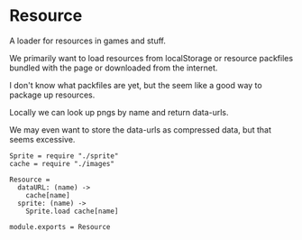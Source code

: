 Resource
========

A loader for resources in games and stuff.

We primarily want to load resources from localStorage or resource packfiles
bundled with the page or downloaded from the internet.

I don't know what packfiles are yet, but the seem like a good way to package up
resources.

Locally we can look up pngs by name and return data-urls.

We may even want to store the data-urls as compressed data, but that seems
excessive.

    Sprite = require "./sprite"
    cache = require "./images"

    Resource =
      dataURL: (name) ->
        cache[name]
      sprite: (name) ->
        Sprite.load cache[name]

    module.exports = Resource
